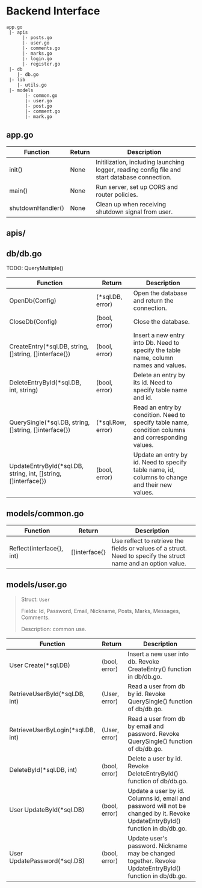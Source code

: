 Backend Interface
===

    app.go
     |- apis
          |- posts.go
          |- user.go
          |- comments.go
          |- marks.go
          |- login.go
          |- register.go
     |- db
        |- db.go
     |- lib
        |- utils.go
     |- models
           |- common.go
           |- user.go
           |- post.go
           |- comment.go
           |- mark.go


app.go
---

| Function | Return | Description |
|----|----|----| 
|init() | None | Initilization, including launching logger, reading config file and start database connection. |
| main() | None | Run server, set up CORS and router policies.|
| shutdownHandler() | None | Clean up when receiving shutdown signal from user.|

apis/
---


db/db.go
---

TODO: QueryMultiple()

| Function | Return | Description |
|----|----|----| 
|OpenDb(Config)| (*sql.DB, error) |Open the database and return the connection.|
|CloseDb(Config)| (bool, error) |Close the database.|
| CreateEntry(*sql.DB, string, []string, []interface{})| (bool, error) | Insert a new entry into Db. Need to specify the table name, column names and values.|
|DeleteEntryById(*sql.DB, int, string)| (bool, error) |Delete an entry by its id. Need to specify table name and id.|
|QuerySingle(*sql.DB, string, []string, []interface{}) |(*sql.Row, error) | Read an entry by condition. Need to specify table name, condition columns and corresponding values.|
|UpdateEntryById(*sql.DB, string, int, []string, []interface{})| (bool, error) | Update an entry by id. Need to specify table name, id, columns to change and their new values.|

models/common.go
---

| Function | Return | Description |
|----|----|----| 
|Reflect(interface{}, int)| []interface{} | Use reflect to retrieve the fields or values of a struct. Need to specify the struct name and an option value.|

models/user.go
---

>Struct: `User`
>
>Fields: Id, Password, Email, Nickname, Posts, Marks, Messages, Comments.
>
>Description: common use.

| Function | Return | Description |
|----|----|----| 
| User Create(*sql.DB) | (bool, error) | Insert a new user into db. Revoke CreateEntry() function in db/db.go. |
| RetrieveUserById(*sql.DB, int) | (User, error) | Read a user from db by id. Revoke QuerySingle() function of db/db.go.|
| RetrieveUserByLogin(*sql.DB, int) | (User, error) | Read a user from db by email and password. Revoke QuerySingle() function of db/db.go.|
| DeleteById(*sql.DB, int) | (bool, error) | Delete a user by id. Revoke DeleteEntryById() function of db/db.go.| 
| User UpdateById(*sql.DB) | (bool, error) | Update a user by id. Columns id, email and password will not be changed by it. Revoke UpdateEntryById() function in db/db.go.|
| User UpdatePassword(*sql.DB) | (bool, error) | Update user's password. Nickname may be changed together. Revoke UpdateEntryById() function in db/db.go.|